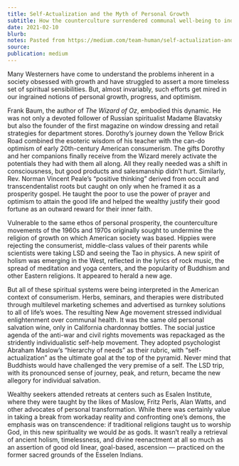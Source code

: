 ```yaml
---
title: Self-Actualization and the Myth of Personal Growth
subtitle: How the counterculture surrendered communal well-being to individual enlightenment
date: 2021-02-10
blurb:
notes: Pasted from https://medium.com/team-human/self-actualization-and-the-myth-of-personal-growth-67c12e5310f3
source:
publication: medium
---
```


Many Westerners have come to understand the problems inherent in a society obsessed with growth and have struggled to assert a more timeless set of spiritual sensibilities. But, almost invariably, such efforts get mired in our ingrained notions of personal growth, progress, and optimism.

Frank Baum, the author of _The Wizard of Oz_, embodied this dynamic. He was not only a devoted follower of Russian spiritualist Madame Blavatsky but also the founder of the first magazine on window dressing and retail strategies for department stores. Dorothy’s journey down the Yellow Brick Road combined the esoteric wisdom of his teacher with the can-do optimism of early 20th-century American consumerism. The gifts Dorothy and her companions finally receive from the Wizard merely activate the potentials they had with them all along. All they really needed was a shift in consciousness, but good products and salesmanship didn’t hurt. Similarly, Rev. Norman Vincent Peale’s “positive thinking” derived from occult and transcendentalist roots but caught on only when he framed it as a prosperity gospel. He taught the poor to use the power of prayer and optimism to attain the good life and helped the wealthy justify their good fortune as an outward reward for their inner faith.

Vulnerable to the same ethos of personal prosperity, the counterculture movements of the 1960s and 1970s originally sought to undermine the religion of growth on which American society was based. Hippies were rejecting the consumerist, middle-class values of their parents while scientists were taking LSD and seeing the Tao in physics. A new spirit of holism was emerging in the West, reflected in the lyrics of rock music, the spread of meditation and yoga centers, and the popularity of Buddhism and other Eastern religions. It appeared to herald a new age.

But all of these spiritual systems were being interpreted in the American context of consumerism. Herbs, seminars, and therapies were distributed through multilevel marketing schemes and advertised as turnkey solutions to all of life’s woes. The resulting New Age movement stressed individual enlightenment over communal health. It was the same old personal salvation wine, only in California chardonnay bottles. The social justice agenda of the anti-war and civil rights movements was repackaged as the stridently individualistic self-help movement. They adopted psychologist Abraham Maslow’s “hierarchy of needs” as their rubric, with “self-actualization” as the ultimate goal at the top of the pyramid. Never mind that Buddhists would have challenged the very premise of a self. The LSD trip, with its pronounced sense of journey, peak, and return, became the new allegory for individual salvation.

Wealthy seekers attended retreats at centers such as Esalen Institute, where they were taught by the likes of Maslow, Fritz Perls, Alan Watts, and other advocates of personal transformation. While there was certainly value in taking a break from workaday reality and confronting one’s demons, the emphasis was on transcendence: if traditional religions taught us to worship God, in this new spirituality we would _be_ as gods. It wasn’t really a retrieval of ancient holism, timelessness, and divine reenactment at all so much as an assertion of good old linear, goal-based, ascension — practiced on the former sacred grounds of the Esselen Indians.
